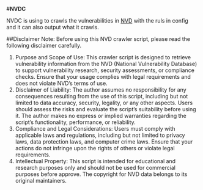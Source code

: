 #**NVDC**

NVDC is using to crawls the vulnerabilities in [NVD](https://nvd.nist.gov/) with the ruls in config and it can also output what it crawls.

##Disclaimer
Note: Before using this NVD crawler script, please read the following disclaimer carefully.
1. Purpose and Scope of Use:
     This crawler script is designed to retrieve vulnerability information from the NVD (National Vulnerability Database) to support vulnerability research, security assessments, or compliance checks.
     Ensure that your usage complies with legal requirements and does not violate NVD’s terms of use.
2. Disclaimer of Liability:
    The author assumes no responsibility for any consequences resulting from the use of this script, including but not limited to data accuracy, security, legality, or any other aspects.
    Users should assess the risks and evaluate the script’s suitability before using it.
    The author makes no express or implied warranties regarding the script’s functionality, performance, or reliability.
3. Compliance and Legal Considerations:
    Users must comply with applicable laws and regulations, including but not limited to privacy laws, data protection laws, and computer crime laws.
    Ensure that your actions do not infringe upon the rights of others or violate legal requirements.
4. Intellectual Property:
    This script is intended for educational and research purposes only and should not be used for commercial purposes before approve.
    The copyright for NVD data belongs to its original maintainers.
